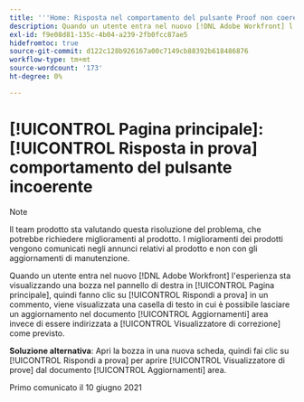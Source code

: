 ```yaml
---
title: '''Home: Risposta nel comportamento del pulsante Proof non coerente"'
description: Quando un utente entra nel nuovo [!DNL Adobe Workfront] l'esperienza sta visualizzando una bozza nel pannello di destra in [!UICONTROL Pagina principale], quindi fanno clic su [!UICONTROL Rispondi a prova] in un commento, viene visualizzata una casella di testo in cui è possibile lasciare un aggiornamento nel [!UICONTROL Aggiornamenti dei documenti] invece di essere indirizzato al visualizzatore di correzione come previsto.
exl-id: f9e08d81-135c-4b04-a239-2fb0fcc87ae5
hidefromtoc: true
source-git-commit: d122c128b926167a00c7149cb88392b618486876
workflow-type: tm+mt
source-wordcount: '173'
ht-degree: 0%

---
```


# [!UICONTROL Pagina principale]: [!UICONTROL Risposta in prova] comportamento del pulsante incoerente

>[!NOTE]
>
>Il team prodotto sta valutando questa risoluzione del problema, che potrebbe richiedere miglioramenti al prodotto. I miglioramenti dei prodotti vengono comunicati negli annunci relativi al prodotto e non con gli aggiornamenti di manutenzione.

Quando un utente entra nel nuovo [!DNL Adobe Workfront] l&#39;esperienza sta visualizzando una bozza nel pannello di destra in [!UICONTROL Pagina principale], quindi fanno clic su [!UICONTROL Rispondi a prova] in un commento, viene visualizzata una casella di testo in cui è possibile lasciare un aggiornamento nel documento [!UICONTROL Aggiornamenti] area invece di essere indirizzata a [!UICONTROL Visualizzatore di correzione] come previsto.

**Soluzione alternativa**: Apri la bozza in una nuova scheda, quindi fai clic su [!UICONTROL Rispondi a prova] per aprire [!UICONTROL Visualizzatore di prove] dal documento [!UICONTROL Aggiornamenti] area.

Primo comunicato il 10 giugno 2021
